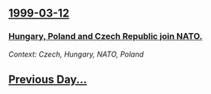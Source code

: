 ## [1999-03-12](/news/1999/03/12/index.md)

### [ Hungary, Poland and Czech Republic join NATO.](/news/1999/03/12/hungary-poland-and-czech-republic-join-nato.md)
_Context: Czech, Hungary, NATO, Poland_

## [Previous Day...](/news/1999/03/11/index.md)

